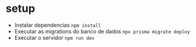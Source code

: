 # setup

- Instalar dependencias `npm install`
- Executar as migrations do banco de dados `npx prisma migrate deploy`
- Executar o servidor `npm run dev`  